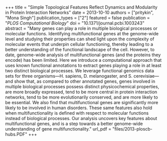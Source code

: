 +++
title = "Simple Topological Features Reflect Dynamics and Modularity in Protein Interaction Networks"
date = 2013-10-10
authors = ["pritykin", "Mona Singh"]
publication_types = ["2"]
featured = false
publication = "*PLOS Computational Biology*"
doi = "10.1371/journal.pcbi.1003243"
abstract = "Many genes can play a role in multiple biological processes or molecular functions. Identifying multifunctional genes at the genome-wide level and studying their properties can shed light upon the complexity of molecular events that underpin cellular functioning, thereby leading to a better understanding of the functional landscape of the cell. However, to date, genome-wide analysis of multifunctional genes (and the proteins they encode) has been limited. Here we introduce a computational approach that uses known functional annotations to extract genes playing a role in at least two distinct biological processes. We leverage functional genomics data sets for three organisms—H. sapiens, D. melanogaster, and S. cerevisiae—and show that, as compared to other annotated genes, genes involved in multiple biological processes possess distinct physicochemical properties, are more broadly expressed, tend to be more central in protein interaction networks, tend to be more evolutionarily conserved, and are more likely to be essential. We also find that multifunctional genes are significantly more likely to be involved in human disorders. These same features also hold when multifunctionality is defined with respect to molecular functions instead of biological processes. Our analysis uncovers key features about multifunctional genes, and is a step towards a better genome-wide understanding of gene multifunctionality."
url_pdf = "files/2013-ploscb-hubs.PDF"
+++

